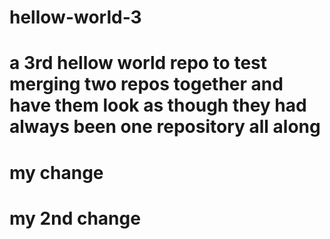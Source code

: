 # hellow-world-3
# a 3rd hellow world repo to test merging two repos together and have them look as though they had always been one repository all along
# my change
# my 2nd change